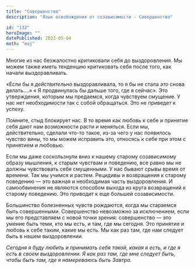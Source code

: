 ```yaml
---
title: "Совершенство"
description: "Язык освобождения от созависимости - Совершенство"

id: "132"
heroImage: ""
datePublished: 2023-05-04
moth: "maj"
---
```


Многие из нас безжалостно критиковали себя до выздоровления. Мы можем также
иметь тенденцию критиковать себя после того, как начали выздоравливать.

«Если бы я _действительно_ выздоравливала, то я бы не стала _это_ снова
делать….» « Я продвинулась бы дальше того, где я сейчас». Это утверждения,
которым мы предаемся, когда чувствуем смущение. У нас нет необходимости так с
собой обращаться. Это не приведет к успеху.

Помните, стыд блокирует нас. В то время как любовь к себе и принятие себя дают
нам возможности расти и меняться. Если мы, действительно, сделали что-то
такое, из-за чего у нас появилось чувство вины, то мы можем исправить это,
относясь к себе при этом с принятием и любовью.

Если мы даже соскользнули вниз к нашему старому созависимому образу мышления,
к старым чувствам и поведению, все равно мы не должны чувствовать себя
смущенными. У нас бывают срывы время от времени. Так мы учимся и растем.
Рецидивы и возвращения к старому поведению — это важная и необходимая часть
выздоровления. И самообвинения не являются способом выхода из круга
возвращений к старому поведению. Это приводит к еще большей созависимости.

Большинство болезненных чувств рождаются, когда мы стараемся быть
совершенными. Совершенство невозможно за исключением, если мы его представляем
с новой точки зрения: совершенство — это умение быть теми, кто мы есть, и там,
где мы сегодня. Это принятие и любовь к себе таким, какие мы есть. Мы как раз
там, где нам следует быть в нашем выздоровлении.

_Сегодня_ _я_ _буду_ _любить_ _и_ _принимать_ _себя_ _такой,_ _какая_ _я_
_есть,_ _и_ _где_ _я_ _есть_ _в_ _своем_ _выздоровлении._ _Я_ _как_ _раз_
_там,_ _где_ _мне_ _следует_ _быть,_ _чтобы_ _быть_ _там,_ _где_ _я_
_намереваюсь_ _быть_ _Завтра._

